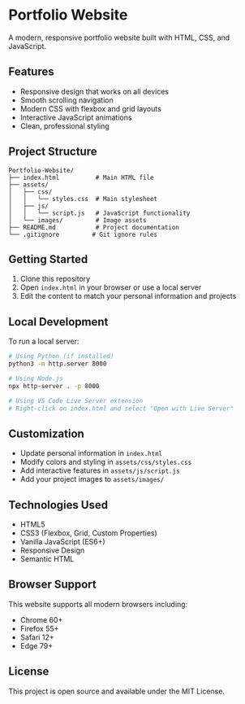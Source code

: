 # Portfolio Website

A modern, responsive portfolio website built with HTML, CSS, and JavaScript.

## Features

- Responsive design that works on all devices
- Smooth scrolling navigation
- Modern CSS with flexbox and grid layouts
- Interactive JavaScript animations
- Clean, professional styling

## Project Structure

```
Portfolio-Website/
├── index.html          # Main HTML file
├── assets/
│   ├── css/
│   │   └── styles.css  # Main stylesheet
│   ├── js/
│   │   └── script.js   # JavaScript functionality
│   └── images/         # Image assets
├── README.md           # Project documentation
└── .gitignore         # Git ignore rules
```

## Getting Started

1. Clone this repository
2. Open `index.html` in your browser or use a local server
3. Edit the content to match your personal information and projects

## Local Development

To run a local server:

```bash
# Using Python (if installed)
python3 -m http.server 8000

# Using Node.js
npx http-server . -p 8000

# Using VS Code Live Server extension
# Right-click on index.html and select "Open with Live Server"
```

## Customization

- Update personal information in `index.html`
- Modify colors and styling in `assets/css/styles.css`
- Add interactive features in `assets/js/script.js`
- Add your project images to `assets/images/`

## Technologies Used

- HTML5
- CSS3 (Flexbox, Grid, Custom Properties)
- Vanilla JavaScript (ES6+)
- Responsive Design
- Semantic HTML

## Browser Support

This website supports all modern browsers including:
- Chrome 60+
- Firefox 55+
- Safari 12+
- Edge 79+

## License

This project is open source and available under the MIT License.